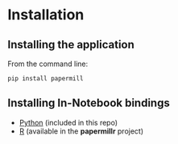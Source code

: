 Installation
============

Installing the application
--------------------------

From the command line:

``` {.sourceCode .bash}
pip install papermill
```

Installing In-Notebook bindings
-------------------------------

-   [Python](PythonBinding) (included in this repo)
-   [R](https://github.com/nteract/papermillr) (available in the
    **papermillr** project)

